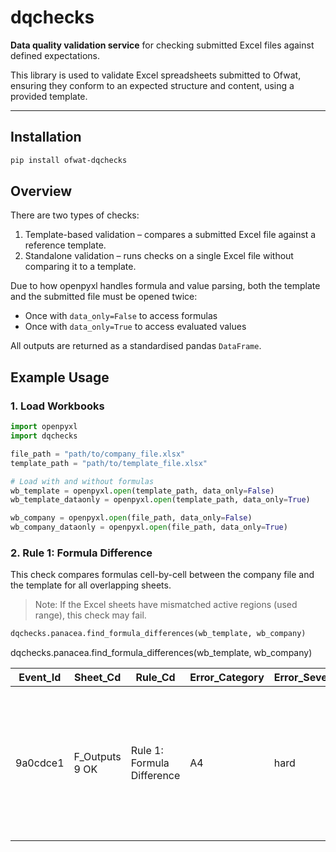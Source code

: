 # dqchecks

**Data quality validation service** for checking submitted Excel files against defined expectations.

This library is used to validate Excel spreadsheets submitted to Ofwat, ensuring they conform to an expected structure and content, using a provided template.

---

## Installation

```bash
pip install ofwat-dqchecks
```

## Overview

There are two types of checks:

1. Template-based validation – compares a submitted Excel file against a reference template.
2. Standalone validation – runs checks on a single Excel file without comparing it to a template.

Due to how openpyxl handles formula and value parsing, both the template and the submitted file must be opened twice:

- Once with `data_only=False` to access formulas
- Once with `data_only=True` to access evaluated values

All outputs are returned as a standardised pandas `DataFrame`.

## Example Usage
### 1. Load Workbooks
```python
import openpyxl
import dqchecks

file_path = "path/to/company_file.xlsx"
template_path = "path/to/template_file.xlsx"

# Load with and without formulas
wb_template = openpyxl.open(template_path, data_only=False)
wb_template_dataonly = openpyxl.open(template_path, data_only=True)

wb_company = openpyxl.open(file_path, data_only=False)
wb_company_dataonly = openpyxl.open(file_path, data_only=True)
```

### 2. Rule 1: Formula Difference
This check compares formulas cell-by-cell between the company file and the template for all overlapping sheets.

> Note: If the Excel sheets have mismatched active regions (used range), this check may fail.

```python
dqchecks.panacea.find_formula_differences(wb_template, wb_company)
```

dqchecks.panacea.find_formula_differences(wb_template, wb_company)

| Event_Id | Sheet_Cd       | Rule_Cd                   | Error_Category | Error_Severity | Error_Desc                                                                                                                  |
| --------- | --------------- | -------------------------- | --------------- | --------------- | ---------------------------------------------------------------------------------------------------------------------------- |
| 9a0cdce1  | F_Outputs 9 OK | Rule 1: Formula Difference | A4              | hard            | Template: F_Outputs 9 OK!A4 (Formula: ='F_Outputs 1 OK'!A4) != Company: F_Outputs 9 OK!A4 (Value: ¬¬'F_Outputs 1 OK'!A4) |
